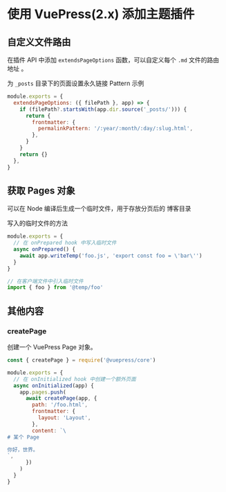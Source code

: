 # 使用 VuePress(2.x) 添加主题插件

## 自定义文件路由

在插件 API 中添加 `extendsPageOptions` 函数，可以自定义每个 `.md` 文件的路由地址 。

为 `_posts` 目录下的页面设置永久链接 Pattern 示例

```js
module.exports = {
  extendsPageOptions: ({ filePath }, app) => {
    if (filePath?.startsWith(app.dir.source('_posts/'))) {
      return {
        frontmatter: {
          permalinkPattern: '/:year/:month/:day/:slug.html',
        },
      }
    }
    return {}
  },
}
```

## 获取 Pages 对象

可以在 Node 编译后生成一个临时文件，用于存放分页后的 博客目录

写入的临时文件的方法

```js
module.exports = {
  // 在 onPrepared hook 中写入临时文件
  async onPrepared() {
    await app.writeTemp('foo.js', 'export const foo = \'bar\'')
  }
}
```

```js
// 在客户端文件中引入临时文件
import { foo } from '@temp/foo'
```

## 其他内容

###  createPage

创建一个 VuePress Page 对象。

```js
const { createPage } = require('@vuepress/core')

module.exports = {
  // 在 onInitialized hook 中创建一个额外页面
  async onInitialized(app) {
    app.pages.push(
      await createPage(app, {
        path: '/foo.html',
        frontmatter: {
          layout: 'Layout',
        },
        content: `\
# 某个 Page

你好，世界。
`,
      })
    )
  }
}
```

